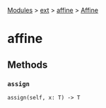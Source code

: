 [Modules](../../index.md) > [ext](../index.md) > [affine](./index.md) > [Affine]()

# affine

## Methods

### `assign`

```
assign(self, x: T) -> T
```
